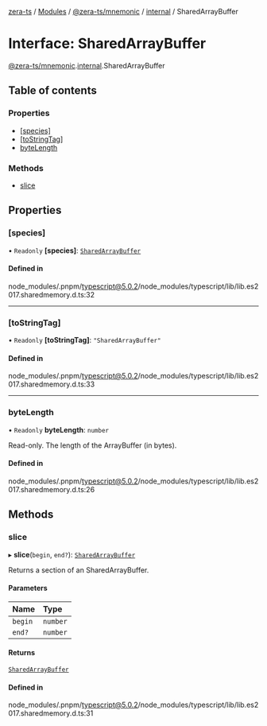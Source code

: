 [zera-ts](../README.md) / [Modules](../modules.md) / [@zera-ts/mnemonic](../modules/zera_ts_mnemonic.md) / [internal](../modules/zera_ts_mnemonic.internal.md) / SharedArrayBuffer

# Interface: SharedArrayBuffer

[@zera-ts/mnemonic](../modules/zera_ts_mnemonic.md).[internal](../modules/zera_ts_mnemonic.internal.md).SharedArrayBuffer

## Table of contents

### Properties

- [[species]](zera_ts_mnemonic.internal.SharedArrayBuffer.md#[species])
- [[toStringTag]](zera_ts_mnemonic.internal.SharedArrayBuffer.md#[tostringtag])
- [byteLength](zera_ts_mnemonic.internal.SharedArrayBuffer.md#bytelength)

### Methods

- [slice](zera_ts_mnemonic.internal.SharedArrayBuffer.md#slice)

## Properties

### [species]

• `Readonly` **[species]**: [`SharedArrayBuffer`](../modules/zera_ts_mnemonic.internal.md#sharedarraybuffer)

#### Defined in

node_modules/.pnpm/typescript@5.0.2/node_modules/typescript/lib/lib.es2017.sharedmemory.d.ts:32

___

### [toStringTag]

• `Readonly` **[toStringTag]**: ``"SharedArrayBuffer"``

#### Defined in

node_modules/.pnpm/typescript@5.0.2/node_modules/typescript/lib/lib.es2017.sharedmemory.d.ts:33

___

### byteLength

• `Readonly` **byteLength**: `number`

Read-only. The length of the ArrayBuffer (in bytes).

#### Defined in

node_modules/.pnpm/typescript@5.0.2/node_modules/typescript/lib/lib.es2017.sharedmemory.d.ts:26

## Methods

### slice

▸ **slice**(`begin`, `end?`): [`SharedArrayBuffer`](../modules/zera_ts_mnemonic.internal.md#sharedarraybuffer)

Returns a section of an SharedArrayBuffer.

#### Parameters

| Name | Type |
| :------ | :------ |
| `begin` | `number` |
| `end?` | `number` |

#### Returns

[`SharedArrayBuffer`](../modules/zera_ts_mnemonic.internal.md#sharedarraybuffer)

#### Defined in

node_modules/.pnpm/typescript@5.0.2/node_modules/typescript/lib/lib.es2017.sharedmemory.d.ts:31
